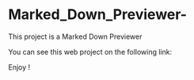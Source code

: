 # Marked_Down_Previewer-

This project is a Marked Down Previewer

You can see this web project on the following link:



Enjoy !
